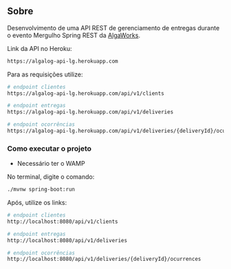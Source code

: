 ## Sobre
Desenvolvimento de uma API REST de gerenciamento de entregas durante o evento Mergulho Spring REST da [AlgaWorks](https://www.algaworks.com "Site da AlgaWorks").

Link da API no Heroku: 
```bash
https://algalog-api-lg.herokuapp.com
```
Para as requisições utilize: 
```bash
# endpoint clientes
https://algalog-api-lg.herokuapp.com/api/v1/clients

# endpoint entregas
https://algalog-api-lg.herokuapp.com/api/v1/deliveries

# endpoint ocorrências
https://algalog-api-lg.herokuapp.com/api/v1/deliveries/{deliveryId}/ocurrences
```

### Como executar o projeto
* Necessário ter o WAMP 

No terminal, digite o comando:
```bash
./mvnw spring-boot:run 
```
Após, utilize os links:
```bash
# endpoint clientes
http://localhost:8080/api/v1/clients

# endpoint entregas
http://localhost:8080/api/v1/deliveries

# endpoint ocorrências
http://localhost:8080/api/v1/deliveries/{deliveryId}/ocurrences
```
